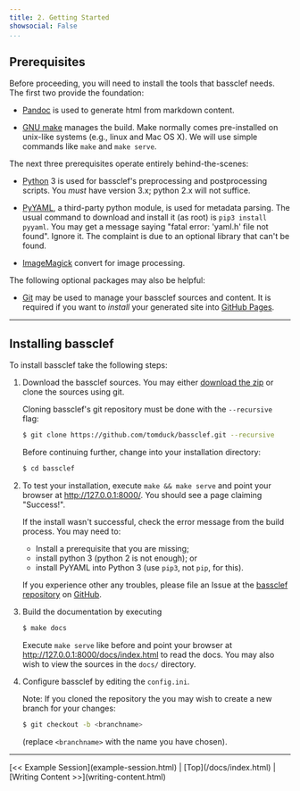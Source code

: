 ```yaml
---
title: 2. Getting Started
showsocial: False 
...
```



Prerequisites
-------------

Before proceeding, you will need to install the tools that bassclef needs.  The first two provide the foundation:

  * [Pandoc] is used to generate html from markdown content.

  * [GNU make] manages the build.  Make normally comes pre-installed
    on unix-like systems (e.g., linux and Mac OS X).  We will use
    simple commands like `make` and `make serve`.

The next three prerequisites operate entirely behind-the-scenes:

  * [Python] 3 is used for bassclef's preprocessing and
    postprocessing scripts.  You *must* have version 3.x; python 2.x
    will not suffice.

  * [PyYAML], a third-party python module, is used for metadata
    parsing.  The usual command to download and install it (as root)
    is `pip3 install pyyaml`.  You may get a message saying "fatal
    error: 'yaml.h' file not found".  Ignore it.  The complaint is
    due to an optional library that can't be found.

  * [ImageMagick] convert for image processing.

The following optional packages may also be helpful:

  * [Git] may be used to manage your bassclef sources and content. 
    It is required if you want to *install* your generated site into
    [GitHub Pages].

[Pandoc]: http://pandoc.org/README.html
[GNU make]: https://www.gnu.org/software/make/
[Python]: http://python.org/
[PyYAML]: http://pyyaml.org/
[ImageMagick]: http://imagemagick.org/script/index.php
[Git]: https://git-scm.com/
[GitHub Pages]: https://pages.github.com/


*   *   *   *   *   *   *   *   *   *   *   *   *   *   *   *   *   *


Installing bassclef
-------------------

To install bassclef take the following steps:

 1) Download the bassclef sources.  You may either 
    [download the zip] or clone the sources using git.

    Cloning bassclef's git repository must be done with the
    `--recursive` flag:
    
    ~~~ .bash
    $ git clone https://github.com/tomduck/bassclef.git --recursive
    ~~~

    Before continuing further, change into your installation
    directory:

    ~~~ .bash
    $ cd bassclef


 2) To test your installation, execute `make && make serve` and
    point your browser at <http://127.0.0.1:8000/>.  You should
    see a page claiming "Success!".

    If the install wasn't successful, check the error message from
    the build process.  You may need to:

      * Install a prerequisite that you are missing;
      * install python 3 (python 2 is not enough); or
      * install PyYAML into Python 3 (use `pip3`, not `pip`, for
        this).

    If you experience other any troubles, please file an Issue at the
    [bassclef repository] on [GitHub].


 3) Build the documentation by executing

    ~~~ .bash
    $ make docs
    ~~~

    Execute `make serve` like before and point your browser at
    <http://127.0.0.1:8000/docs/index.html> to read the
    docs.  You may also wish to view the sources in the `docs/`
    directory.


 4) Configure bassclef by editing the `config.ini`.

    Note: If you cloned the repository the you may wish to
    create a new branch for your changes:

    ~~~ .bash
    $ git checkout -b <branchname>
    ~~~

    (replace `<branchname>` with the name you have chosen).

[download the zip]: https://github.com/tomduck/bassclef/archive/master.zip
[bassclef repository]: http://github.com/tomduck/bassclef
[GitHub]: https://github.com/


*   *   *   *   *   *   *   *   *   *   *   *   *   *   *   *   *   *


<nav>
[<< Example Session](example-session.html) |
[Top](/docs/index.html) |
[Writing Content >>](writing-content.html)
</nav>
